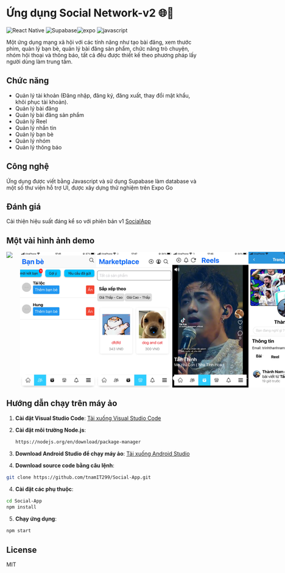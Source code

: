 # Ứng dụng Social Network-v2 🌐📱
<img src="https://www.svgrepo.com/show/452092/react.svg" alt="React Native" width="60" height="60"/> <img src="https://www.vectorlogo.zone/logos/supabase/supabase-icon.svg" alt="Supabase" width="60" height="60"/><img src="https://www.vectorlogo.zone/logos/expoio/expoio-ar21.svg" alt="expo" width="70" height="70"/> <img src="https://www.svgrepo.com/show/353925/javascript.svg" alt="javascript" width="60" height="60"/>

Một ứng dụng mạng xã hội với các tính năng như tạo bài đăng, xem thước phim, quản lý bạn bè, quản lý bài đăng sản phẩm, chức năng trò chuyện, nhóm hội thoại và thông báo, tất cả đều được thiết kế theo phương pháp lấy người dùng làm trung tâm.
## Chức năng
- Quản lý tài khoản (Đăng nhập, đăng ký, đăng xuất, thay đổi mật khẩu, khôi phục tài khoản).
- Quản lý bài đăng
- Quản lý bài đăng sản phẩm
- Quản lý Reel
- Quản lý nhắn tin
- Quản lý bạn bè
- Quản lý nhóm
- Quản lý thông báo

## Công nghệ
Ứng dụng được viết bằng Javascript và sử dụng Supabase làm database và một số thư viện hỗ trợ UI, được xây dựng thử nghiệm trên Expo Go

## Đánh giá
Cải thiện hiệu suất đáng kể so với phiên bản v1 [SocialApp](https://github.com/tnamIT299/SocialApp.git)

## Một vài hình ảnh demo

<div style="display: flex; justify-content: space-around;">
  <img src="image_demo/Trang chủ.png" width="200" style="margin-right: 20px;" />
  <img src="image_demo/Bạn bè.png" width="200" />
   <img src="image_demo/Market.png" width="200" />
  <img src="image_demo/Reels.png" width="200" />
    <img src="image_demo/Trang cá nhân.png" width="200" />
     <img src="image_demo/Tin nhắn.png" width="200" />
       <img src="image_demo/Nhóm chat.png" width="200" />
       <img src="image_demo/Member Group.png" width="200" />
  
</div>

## Hướng dẫn chạy trên máy ảo
1. **Cài đặt Visual Studio Code**: [Tải xuống Visual Studio Code](https://code.visualstudio.com/)

2. **Cài đặt môi trường Node.js**: 
   ```sh
   https://nodejs.org/en/download/package-manager

3. **Download Android Studio để chạy máy ảo**: [Tải xuống Android Studio ](https://developer.android.com/studio/install?hl=vi)

3. **Download source code bằng câu lệnh**:
```sh
git clone https://github.com/tnamIT299/Social-App.git
```

4. **Cài đặt các phụ thuộc**:
```sh
cd Social-App
npm install
```

5. **Chạy ứng dụng**:
```sh
npm start
```
## License
MIT

